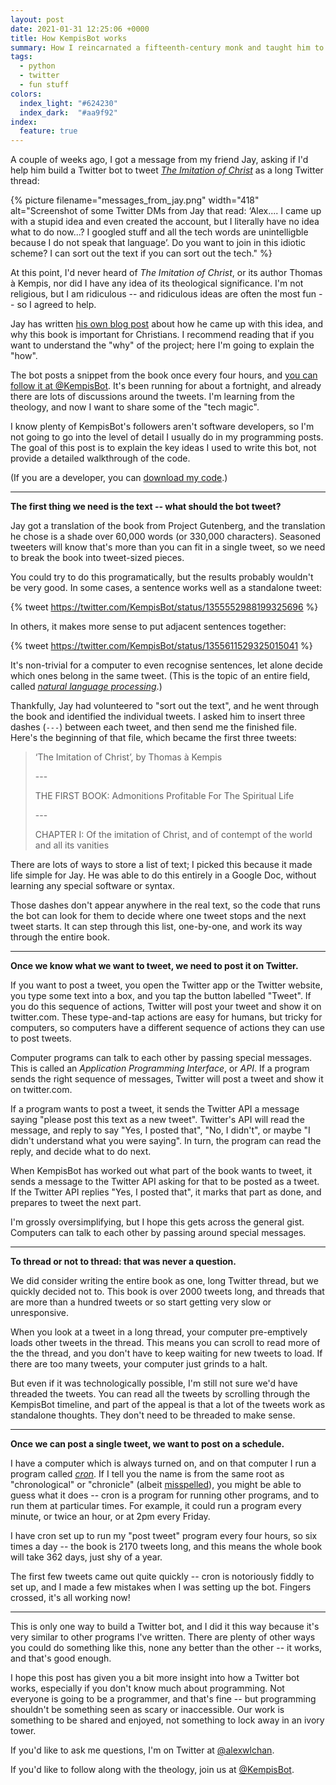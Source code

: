 ```yaml
---
layout: post
date: 2021-01-31 12:25:06 +0000
title: How KempisBot works
summary: How I reincarnated a fifteenth-century monk and taught him to use Twitter.
tags:
  - python
  - twitter
  - fun stuff
colors:
  index_light: "#624230"
  index_dark:  "#aa9f92"
index:
  feature: true
---
```


A couple of weeks ago, I got a message from my friend Jay, asking if I'd help him build a Twitter bot to tweet [*The Imitation of Christ*](https://en.wikipedia.org/wiki/The_Imitation_of_Christ) as a long Twitter thread:

{%
  picture
  filename="messages_from_jay.png"
  width="418"
  alt="Screenshot of some Twitter DMs from Jay that read: ‘Alex.... I came up with a stupid idea and even created the account, but I literally have no idea what to do now...? I googled stuff and all the tech words are unintelligble because I do not speak that language’. Do you want to join in this idiotic scheme? I can sort out the text if you can sort out the tech."
%}

At this point, I'd never heard of *The Imitation of Christ*, or its author Thomas à Kempis, nor did I have any idea of its theological significance.
I'm not religious, but I am ridiculous -- and ridiculous ideas are often the most fun -- so I agreed to help.

Jay has written [his own blog post](https://jayhulme.com/blog/kempisbot) about how he came up with this idea, and why this book is important for Christians.
I recommend reading that if you want to understand the "why" of the project; here I'm going to explain the "how".

The bot posts a snippet from the book once every four hours, and [you can follow it at @KempisBot](https://twitter.com/kempisbot).
It's been running for about a fortnight, and already there are lots of discussions around the tweets.
I'm learning from the theology, and now I want to share some of the "tech magic".

I know plenty of KempisBot's followers aren't software developers, so I'm not going to go into the level of detail I usually do in my programming posts.
The goal of this post is to explain the key ideas I used to write this bot, not provide a detailed walkthrough of the code.

(If you are a developer, you can [download my code](/files/2021/kempisbot.py).)



---



**The first thing we need is the text -- what should the bot tweet?**

Jay got a translation of the book from Project Gutenberg, and the translation he chose is a shade over 60,000 words (or 330,000 characters).
Seasoned tweeters will know that's more than you can fit in a single tweet, so we need to break the book into tweet-sized pieces.

You could try to do this programatically, but the results probably wouldn't be very good.
In some cases, a sentence works well as a standalone tweet:

{% tweet https://twitter.com/KempisBot/status/1355552988199325696 %}

In others, it makes more sense to put adjacent sentences together:

{% tweet https://twitter.com/KempisBot/status/1355611529325015041 %}

It's non-trivial for a computer to even recognise sentences, let alone decide which ones belong in the same tweet.
(This is the topic of an entire field, called [*natural language processing*](https://en.wikipedia.org/wiki/Natural_language_processing).)

Thankfully, Jay had volunteered to "sort out the text", and he went through the book and identified the individual tweets.
I asked him to insert three dashes (`---`) between each tweet, and then send me the finished file.
Here's the beginning of that file, which became the first three tweets:

> ‘The Imitation of Christ’, by Thomas à Kempis
>
> \-\-\-
>
> THE FIRST BOOK: Admonitions Profitable For The Spiritual Life
>
> \-\-\-
>
> CHAPTER I: Of the imitation of Christ, and of contempt of the world and all its vanities

There are lots of ways to store a list of text; I picked this because it made life simple for Jay.
He was able to do this entirely in a Google Doc, without learning any special software or syntax.

Those dashes don't appear anywhere in the real text, so the code that runs the bot can look for them to decide where one tweet stops and the next tweet starts.
It can step through this list, one-by-one, and work its way through the entire book.



---



**Once we know what we want to tweet, we need to post it on Twitter.**

If you want to post a tweet, you open the Twitter app or the Twitter website, you type some text into a box, and you tap the button labelled "Tweet".
If you do this sequence of actions, Twitter will post your tweet and show it on twitter.com.
These type-and-tap actions are easy for humans, but tricky for computers, so computers have a different sequence of actions they can use to post tweets.

Computer programs can talk to each other by passing special messages.
This is called an *Application Programming Interface*, or *API*.
If a program sends the right sequence of messages, Twitter will post a tweet and show it on twitter.com.

If a program wants to post a tweet, it sends the Twitter API a message saying "please post this text as a new tweet".
Twitter's API will read the message, and reply to say "Yes, I posted that", "No, I didn't", or maybe "I didn't understand what you were saying".
In turn, the program can read the reply, and decide what to do next.

When KempisBot has worked out what part of the book wants to tweet, it sends a message to the Twitter API asking for that to be posted as a tweet.
If the Twitter API replies "Yes, I posted that", it marks that part as done, and prepares to tweet the next part.

I'm grossly oversimplifying, but I hope this gets across the general gist.
Computers can talk to each other by passing around special messages.



---



**To thread or not to thread: that was never a question.**

We did consider writing the entire book as one, long Twitter thread, but we quickly decided not to.
This book is over 2000 tweets long, and threads that are more than a hundred tweets or so start getting very slow or unresponsive.

When you look at a tweet in a long thread, your computer pre-emptively loads other tweets in the thread.
This means you can scroll to read more of the the thread, and you don't have to keep waiting for new tweets to load.
If there are too many tweets, your computer just grinds to a halt.

But even if it was technologically possible, I'm still not sure we'd have threaded the tweets.
You can read all the tweets by scrolling through the KempisBot timeline, and part of the appeal is that a lot of the tweets work as standalone thoughts.
They don't need to be threaded to make sense.



---



**Once we can post a single tweet, we want to post on a schedule.**

I have a computer which is always turned on, and on that computer I run a program called [*cron*](https://en.wikipedia.org/wiki/Cron).
If I tell you the name is from the same root as "chronological" or "chronicle" (albeit [misspelled](https://www.quora.com/What-is-the-etymology-of-cron/answer/Kah-Seng-Tay)), you might be able to guess what it does -- cron is a program for running other programs, and to run them at particular times.
For example, it could run a program every minute, or twice an hour, or at 2pm every Friday.

I have cron set up to run my "post tweet" program every four hours, so six times a day -- the book is 2170 tweets long, and this means the whole book will take 362 days, just shy of a year.

The first few tweets came out quite quickly -- cron is notoriously fiddly to set up, and I made a few mistakes when I was setting up the bot.
Fingers crossed, it's all working now!



---



This is only one way to build a Twitter bot, and I did it this way because it's very similar to other programs I've written.
There are plenty of other ways you could do something like this, none any better than the other -- it works, and that's good enough.

I hope this post has given you a bit more insight into how a Twitter bot works, especially if you don't know much about programming.
Not everyone is going to be a programmer, and that's fine -- but programming shouldn't be something seen as scary or inaccessible.
Our work is something to be shared and enjoyed, not something to lock away in an ivory tower.

If you'd like to ask me questions, I'm on Twitter at [@alexwlchan](https://twitter.com/alexwlchan).

If you'd like to follow along with the theology, join us at [@KempisBot](https://twitter.com/KempisBot).
